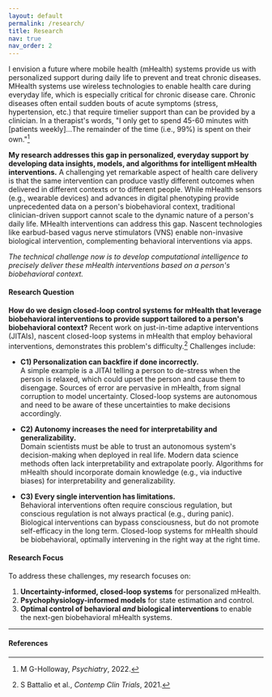 ```yaml
---
layout: default
permalink: /research/
title: Research
nav: true
nav_order: 2
---
```


I envision a future where mobile health (mHealth) systems provide us with personalized support during daily life to prevent and treat chronic diseases. MHealth systems use wireless technologies to enable health care during everyday life, which is especially critical for chronic disease care. Chronic diseases often entail sudden bouts of acute symptoms (stress, hypertension, etc.) that require timelier support than can be provided by a clinician. In a therapist's words, "I only get to spend 45-60 minutes with [patients weekly]…The remainder of the time (i.e., 99%) is spent on their own."[^1]

**My research addresses this gap in personalized, everyday support by developing data insights, models, and algorithms for intelligent mHealth interventions.** A challenging yet remarkable aspect of health care delivery is that the same intervention can produce vastly different outcomes when delivered in different contexts or to different people. While mHealth sensors (e.g., wearable devices) and advances in digital phenotyping provide unprecedented data on a person's biobehavioral context, traditional clinician-driven support cannot scale to the dynamic nature of a person's daily life. MHealth interventions can address this gap. Nascent technologies like earbud-based vagus nerve stimulators (VNS) enable non-invasive biological intervention, complementing behavioral interventions via apps. 
 
*The technical challenge now is to develop computational intelligence to precisely deliver these mHealth interventions based on a person's biobehavioral context.*

#### Research Question
**How do we design closed-loop control systems for mHealth that leverage biobehavioral interventions to provide support tailored to a person's biobehavioral context?** Recent work on just-in-time adaptive interventions (JITAIs), nascent closed-loop systems in mHealth that employ behavioral interventions, demonstrates this problem's difficulty.[^2] Challenges include:

- **C1) Personalization can backfire if done incorrectly.**  
  A simple example is a JITAI telling a person to de-stress when the person is relaxed, which could upset the person and cause them to disengage. Sources of error are pervasive in mHealth, from signal corruption to model uncertainty. Closed-loop systems are autonomous and need to be aware of these uncertainties to make decisions accordingly.

- **C2) Autonomy increases the need for interpretability and generalizability.**  
  Domain scientists must be able to trust an autonomous system's decision-making when deployed in real life. Modern data science methods often lack interpretability and extrapolate poorly. Algorithms for mHealth should incorporate domain knowledge (e.g., via inductive biases) for interpretability and generalizability.

- **C3) Every single intervention has limitations.**  
  Behavioral interventions often require conscious regulation, but conscious regulation is not always practical (e.g., during panic). Biological interventions can bypass consciousness, but do not promote self-efficacy in the long term. Closed-loop systems for mHealth should be biobehavioral, optimally intervening in the right way at the right time.

#### Research Focus
To address these challenges, my research focuses on:

1. **Uncertainty-informed, closed-loop systems** for personalized mHealth.  
2. **Psychophysiology-informed models** for state estimation and control.  
3. **Optimal control of behavioral *and* biological interventions** to enable the next-gen biobehavioral mHealth systems.

---

#### References
[^1]: M G-Holloway, *Psychiatry*, 2022.  
[^2]: S Battalio et al., *Contemp Clin Trials*, 2021.
